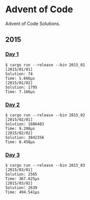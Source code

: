 # Advent of Code

Advent of Code Solutions.

## 2015

### [Day 1](src/bin/2015_01.rs)

```shell
$ cargo run --release --bin 2015_01
[2015/01/01]
Solution: 74
Time: 5.666µs
[2015/01/02]
Solution: 1795
Time: 7.166µs
```

### [Day 2](src/bin/2015_02.rs)

```shell
$ cargo run --release --bin 2015_02
[2015/02/01]
Solution: 1606483
Time: 9.208µs
[2015/02/02]
Solution: 3842356
Time: 8.458µs
```

### [Day 3](src/bin/2015_03.rs)

```shell
$ cargo run --release --bin 2015_03
[2015/03/01]
Solution: 2565
Time: 367.625µs
[2015/03/02]
Solution: 2639
Time: 494.541µs
```
